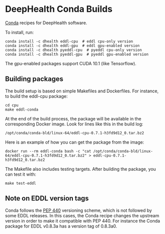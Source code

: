 # DeepHealth Conda Builds

[Conda](https://docs.conda.io/en/latest/) recipes for DeepHealth software.

To install, run:

```
conda install -c dhealth eddl-cpu  # eddl cpu-only version
conda install -c dhealth eddl-gpu  # eddl gpu-enabled version
conda install -c dhealth pyeddl-cpu  # pyeddl cpu-only version
conda install -c dhealth pyeddl-gpu  # pyeddl gpu-enabled version
```

The gpu-enabled packages support CUDA 10.1 (like Tensorflow).


## Building packages

The build setup is based on simple Makefiles and Dockerfiles. For instance, to build the eddl-cpu package:

```
cd cpu
make eddl-conda
```

At the end of the build process, the package will be available in the corresponding Docker image. Look for lines like this in the build log:

```
/opt/conda/conda-bld/linux-64/eddl-cpu-0.7.1-h3fd9d12_0.tar.bz2
```

Here is an example of how you can get the package from the image:

```
docker run --rm eddl-conda bash -c "cat /opt/conda/conda-bld/linux-64/eddl-cpu-0.7.1-h3fd9d12_0.tar.bz2" > eddl-cpu-0.7.1-h3fd9d12_0.tar.bz2
```

The Makefile also includes testing targets. After building the package, you can test it with:

```
make test-eddl
```


## Note on EDDL version tags

Conda follows the [PEP 440](https://www.python.org/dev/peps/pep-0440/)
versioning scheme, which is not followed by some EDDL releases. In this cases,
the Conda recipe changes the upstream version in order to make it compatible
with PEP 440. For instance the Conda package for EDDL v0.8.3a has a version
tag of 0.8.3a0.
